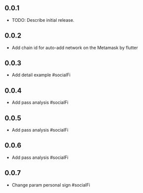 ## 0.0.1

* TODO: Describe initial release.

## 0.0.2

* Add chain id for auto-add network on the Metamask by flutter


## 0.0.3

* Add detail example
#socialFi

## 0.0.4

* Add pass analysis
#socialFi

## 0.0.5

* Add pass analysis
#socialFi

## 0.0.6

* Add pass analysis
#socialFi

## 0.0.7

* Change param personal sign
#socialFi